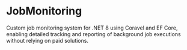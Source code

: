 # JobMonitoring
Custom job monitoring system for .NET 8 using Coravel and EF Core, enabling detailed tracking and reporting of background job executions without relying on paid solutions.
